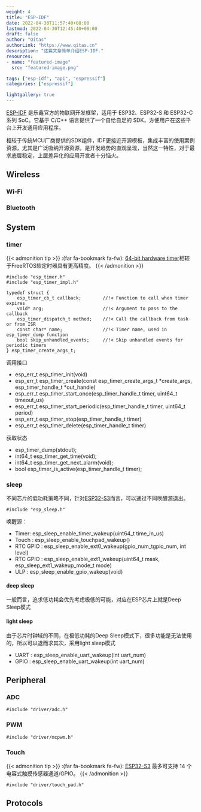 ```yaml
---
weight: 4
title: "ESP-IDF"
date: 2022-04-30T11:57:40+08:00
lastmod: 2022-04-30T12:45:40+08:00
draft: false
author: "Qitas"
authorLink: "https://www.qitas.cn"
description: "这篇文章简单介绍ESP-IDF."
resources:
- name: "featured-image"
  src: "featured-image.png"

tags: ["esp-idf", "api", "espressif"]
categories: ["espressif"]

lightgallery: true
---
```



[ESP-IDF](https://docs.os-q.com/espidf) 是乐鑫官方的物联网开发框架，适用于 ESP32、ESP32-S 和 ESP32-C 系列 SoC。它基于 C/C++ 语言提供了一个自给自足的 SDK，方便用户在这些平台上开发通用应用程序。

相较于传统MCU厂商提供的SDK组件，IDF更接近开源模板，集成丰富的使用案例资源，尤其是广泛吸纳开源资源，是开发趋势的直观呈现，当然这一特性，对于最求底层稳定，上层差异化的应用开发者十分恼火。

## Wireless

### Wi-Fi

### Bluetooth

## System


### timer

{{< admonition tip >}}
:(far fa-bookmark fa-fw): [64-bit hardware timer](https://docs.espressif.com/projects/esp-idf/zh_CN/v4.4.1/esp32s3/api-reference/system/esp_timer.html)相较于FreeRTOS软定时器具有更高精度。
{{< /admonition >}}


```头文件
#include "esp_timer.h"
#include "esp_timer_impl.h"
```

```结构体
typedef struct {
    esp_timer_cb_t callback;        //!< Function to call when timer expires
    void* arg;                      //!< Argument to pass to the callback
    esp_timer_dispatch_t method;    //!< Call the callback from task or from ISR
    const char* name;               //!< Timer name, used in esp_timer_dump function
    bool skip_unhandled_events;     //!< Skip unhandled events for periodic timers
} esp_timer_create_args_t;
```

调用接口

* esp_err_t esp_timer_init(void)
* esp_err_t esp_timer_create(const esp_timer_create_args_t *create_args, esp_timer_handle_t *out_handle)
* esp_err_t esp_timer_start_once(esp_timer_handle_t timer, uint64_t timeout_us)
* esp_err_t esp_timer_start_periodic(esp_timer_handle_t timer, uint64_t period)
* esp_err_t esp_timer_stop(esp_timer_handle_t timer)
* esp_err_t esp_timer_delete(esp_timer_handle_t timer)

获取状态

* esp_timer_dump(stdout);
* int64_t esp_timer_get_time(void);
* int64_t esp_timer_get_next_alarm(void);
* bool esp_timer_is_active(esp_timer_handle_t timer);


### sleep

不同芯片的低功耗策略不同，针对[ESP32-S3](https://docs.espressif.com/projects/esp-idf/zh_CN/v4.4.1/esp32s3/api-reference/system/sleep_modes.html)而言，可以通过不同唤醒源退出。

```头文件
#include "esp_sleep.h"
```

唤醒源：

* Timer: esp_sleep_enable_timer_wakeup(uint64_t time_in_us)
* Touch : esp_sleep_enable_touchpad_wakeup()
* RTC GPIO : esp_sleep_enable_ext0_wakeup(gpio_num_tgpio_num, int level)
* RTC GPIO : esp_sleep_enable_ext1_wakeup(uint64_t mask, esp_sleep_ext1_wakeup_mode_t mode)
* ULP : esp_sleep_enable_gpio_wakeup(void)

#### deep sleep

一般而言，追求低功耗会优先考虑极低的可能，对应在ESP芯片上就是Deep Sleep模式


#### light sleep

由于芯片时钟域的不同，在极低功耗的Deep Sleep模式下，很多功能是无法使用的，所以可以退而求其次，采用light sleep模式

* UART : esp_sleep_enable_uart_wakeup(int uart_num)
* GPIO : esp_sleep_enable_uart_wakeup(int uart_num)

## Peripheral

### ADC

```头文件
#include "driver/adc.h"
```

### PWM

```头文件
#include "driver/mcpwm.h"
```
### Touch
{{< admonition tip >}}
:(far fa-bookmark fa-fw): [ESP32-S3](https://docs.espressif.com/projects/esp-idf/zh_CN/v4.4.1/esp32s3/api-reference/peripherals/touch_pad.html) 最多可支持 14 个电容式触摸传感器通道/GPIO。
{{< /admonition >}}


```头文件
#include "driver/touch_pad.h"
```


## Protocols
